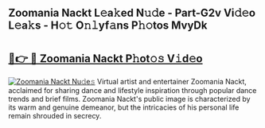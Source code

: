 ## Zoomania Nackt L𝚎a𝚔ed N𝚞𝚍e - Part-G2v Vi𝚍𝚎o L𝚎a𝚔s - H𝚘𝚝 O𝚗𝚕yf𝚊ns P𝚑𝚘tos MvyDk

# <h2><a href="http://kf1hek.oniu.top/?m=Zoomania+Nackt">🔗👉 🔴 Zoomania Nackt P𝚑ot𝚘𝚜 V𝚒d𝚎o</a></h2>

[![Zoomania Nackt Nu𝚍e𝚜](https://i.imgur.com/0qMVB7G.gif)](http://kf1hek.oniu.top/?m=Zoomania+Nackt)
Virtual artist and entertainer Zoomania Nackt, acclaimed for sharing dance and lifestyle inspiration through popular dance trends and brief films. Zoomania Nackt's public image is characterized by its warm and genuine demeanor, but the intricacies of his personal life remain shrouded in secrecy.  
